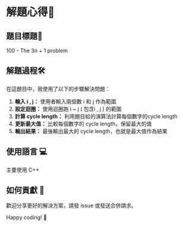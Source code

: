 # 解題心得🧠

## 題目標題🌈
100 - The 3n + 1 problem

## 解題過程🛠️
在這題目中，我使用了以下的步驟解決問題：

1. **輸入 i , j：** 使用者輸入兩個數 i 和 j 作為範圍
2. **設定迴圈：** 使用迴圈跑 i ~ j ( 包含i , j ) 的範圍
3. **計算 cycle length：** 利用題目給的演算法計算每個數字的cycle length
4. **更新最大值：** 比較每個數字的 cycle length，保留最大的值
5. **輸出結果：** 最後輸出最大的 cycle length，也就是最大值作為結果

## 使用語言 💻
主要使用 C++

## 如何貢獻 🤝
歡迎分享更好的解決方案，請發 issue 或發送合併請求。

Happy coding! 🎉